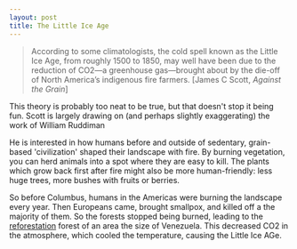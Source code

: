```yaml
---
layout: post
title: The Little Ice Age
---
```




> According to some climatologists, the cold spell known as the Little Ice Age, from roughly 1500 to 1850, may well have been due to the reduction of CO2—a greenhouse gas—brought about by the die-off of North America’s indigenous fire farmers. [James C Scott, *Against the Grain*]

This theory is probably too neat to be true, but that doesn't stop it being fun. Scott is largely drawing on (and perhaps slightly exaggerating) the work of William Ruddiman

He is interested in how humans before and outside of sedentary, grain-based 'civilization' shaped their landscape with fire. By burning vegetation, you can herd animals into a spot where they are easy to kill. The plants which grow back first after fire might also be more human-friendly: less huge trees, more bushes with fruits or berries.

So before Columbus, humans in the Americas were burning the landscape every year. Then Europeans came, brought smallpox, and killed off a the majority of them. So the forests stopped being burned, leading to the [reforestation](https://sci-hub.se/https://journals.sagepub.com/doi/abs/10.1177/0959683611404578) forest of an area the size of Venezuela. This decreased CO2 in the atmosphere, which cooled the temperature, causing the Little Ice AGe.
